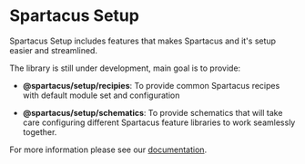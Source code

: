 # Spartacus Setup

Spartacus Setup includes features that makes Spartacus and it's setup easier and streamlined.

The library is still under development, main goal is to provide:

- **@spartacus/setup/recipies**: To provide common Spartacus recipes with default module set and configuration 

- **@spartacus/setup/schematics**: To provide schematics that will take care configuring different Spartacus feature libraries to work seamlessly together.


For more information please see our [documentation](https://help.sap.com/docs/SAP_COMMERCE_COMPOSABLE_STOREFRONT).
